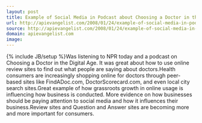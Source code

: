 ```yaml
---
layout: post
title: Example of Social Media in Podcast about Choosing a Doctor in the Digital Age
url: http://apievangelist.com/2008/01/24/example-of-social-media-in-podcast-about-choosing-a-doctor-in-the-digital-age/
source: http://apievangelist.com/2008/01/24/example-of-social-media-in-podcast-about-choosing-a-doctor-in-the-digital-age/
domain: apievangelist.com
image: 
---
```

{% include JB/setup %}Was listening to NPR today and a podcast on Choosing a Doctor in the Digital Age.  It was great about how to use online review sites to find out what people are saying about doctors.Health consumers are increasingly shopping online for doctors through peer-based  sites like FindADoc.com, DoctorScorecard.com, and even local city search sites.Great example of how grassroots growth in online usage is influencing how business is conducted.  More evidence on how businesses should be paying attention to social media and how it influences their business.Review sites and Question and Answer sites are becoming more and more important for consumers.